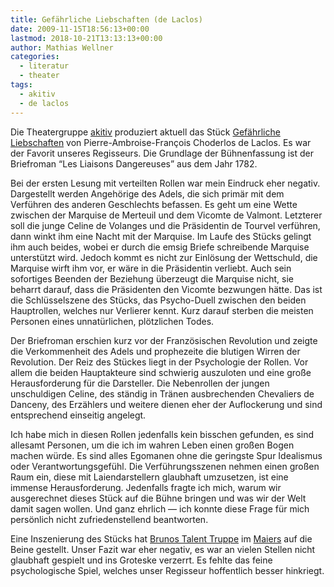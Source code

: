 ```yaml
---
title: Gefährliche Liebschaften (de Laclos)
date: 2009-11-15T18:56:13+00:00
lastmod: 2018-10-21T13:13:13+00:00
author: Mathias Wellner
categories:
  - literatur
  - theater
tags:
  - akitiv
  - de laclos
---
```

Die Theatergruppe [akitiv](http://www.aki.ethz.ch/akitiv/) produziert aktuell das Stück [Gefährliche Liebschaften](http://de.wikipedia.org/wiki/Gef%C3%A4hrliche_Liebschaften) von Pierre-Ambroise-François Choderlos de Laclos. Es war der Favorit unseres Regisseurs. Die Grundlage der Bühnenfassung ist der Briefroman &#8220;Les Liaisons Dangereuses&#8221; aus dem Jahr 1782. 
<!--more-->

Bei der ersten Lesung mit verteilten Rollen war mein Eindruck eher negativ. Dargestellt werden Angehörige des Adels, die sich primär mit dem Verführen des anderen Geschlechts befassen. Es geht um eine Wette zwischen der Marquise de Merteuil und dem Vicomte de Valmont. Letzterer soll die junge Celine de Volanges und die Präsidentin de Tourvel verführen, dann winkt ihm eine Nacht mit der Marquise. Im Laufe des Stücks gelingt ihm auch beides, wobei er durch die emsig Briefe schreibende Marquise unterstützt wird. Jedoch kommt es nicht zur Einlösung der Wettschuld, die Marquise wirft ihm vor, er wäre in die Präsidentin verliebt. Auch sein sofortiges Beenden der Beziehung überzeugt die Marquise nicht, sie beharrt darauf, dass die Präsidenten den Vicomte bezwungen hätte. Das ist die Schlüsselszene des Stücks, das Psycho-Duell zwischen den beiden Hauptrollen, welches nur Verlierer kennt. Kurz darauf sterben die meisten Personen eines unnatürlichen, plötzlichen Todes. 

Der Briefroman erschien kurz vor der Französischen Revolution und zeigte die Verkommenheit des Adels und prophezeite die blutigen Wirren der Revolution. Der Reiz des Stückes liegt in der Psychologie der Rollen. Vor allem die beiden Hauptakteure sind schwierig auszuloten und eine große Herausforderung für die Darsteller. Die Nebenrollen der jungen unschuldigen Celine, des ständig in Tränen ausbrechenden Chevaliers de Danceny, des Erzählers und weitere dienen eher der Auflockerung und sind entsprechend einseitig angelegt. 

Ich habe mich in diesen Rollen jedenfalls kein bisschen gefunden, es sind allesamt Personen, um die ich im wahren Leben einen großen Bogen machen würde. Es sind alles Egomanen ohne die geringste Spur Idealismus oder Verantwortungsgefühl. Die Verführungsszenen nehmen einen großen Raum ein, diese mit Laiendarstellern glaubhaft umzusetzen, ist eine immense Herausforderung. Jedenfalls fragte ich mich, warum wir ausgerechnet dieses Stück auf die Bühne bringen und was wir der Welt damit sagen wollen. Und ganz ehrlich &#8212; ich konnte diese Frage für mich persönlich nicht zufriedenstellend beantworten. 

Eine Inszenierung des Stücks hat [Brunos Talent Truppe](http://www.brunos-talent-truppe.ch/) im [Maiers](http://www.maiers.ch/) auf die Beine gestellt. Unser Fazit war eher negativ, es war an vielen Stellen nicht glaubhaft gespielt und ins Groteske verzerrt. Es fehlte das feine psychologische Spiel, welches unser Regisseur hoffentlich besser hinkriegt.